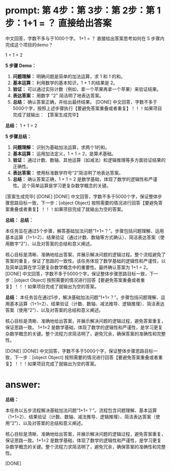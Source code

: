 # prompt: 第 4步：第 3步：第 2步：第 1步：1+1 = ？ 直接给出答案
中文回答，字数不多与于1000个字。
1+1 = ？ 直接给出答案思考如何在 5 步骤内完成这个项目的demo？

1 + 1 = 2

**5 步骤 Demo：**

1. **问题理解：** 明确问题是简单的加法运算，求 1 和 1 的和。
2. **基本运算：**  利用数学的基本知识，1 + 1 的结果是 2。
3. **验证：** 可以通过实际计数（例如，拿一个苹果再拿一个苹果）来验证结果。
4. **表达答案：** 用数字 "2" 简洁明了地表达答案。
5. **总结：**  确认答案正确，并给出最终结果。
[DONE]
中文回答，字数不多于5000个字，按照上述步骤执行【要避免答案重叠或者重复】！！！如果项目完成了就输出： 【答案生成完毕】

**总结：** 
1 + 1 = 2

**5 步骤总结：**

1. **问题理解：** 识别为基础加法运算，求两个1的和。
2. **基本运算：** 运用加法定义，1 + 1 = 2，是算术基础。
3. **验证：** 通过计数、数轴、其他运算（如减法）和逻辑推理等多方面验证结果的正确性。
4. **表达答案：** 使用标准数学符号“2”简洁明了地表达答案。
5. **总结：** 确认答案正确，1 + 1 = 2 是数学基础，体现了数学的逻辑性和严谨性。这个简单运算是学习更复杂数学概念的关键。

[答案生成完毕]
[DONE]
[DONE]
中文回答，字数不多于5000个字，保证整体步骤思路目标一致，下一步：[object Object]
按照需要的情况进行回答【要避免答案重叠或者重复】！！！如果项目完成了就输出为空的答案。

**总结：** 
**总结：**

本任务旨在通过5个步骤，解答基础加法问题“1+1=？”。步骤包括问题理解、运用基本运算（1+1=2）、结果验证（通过计数、数轴等方式确认）、简洁表达答案（使用数字“2”）、以及对答案的总结和意义阐述。

核心目标是清晰、准确地给出答案，并展示解决问题的逻辑过程。整个流程避免了答案的重复，保证了思路的一致性。该任务体现了数学基础的逻辑性和严谨性，以及简单运算在学习更复杂数学概念中的重要性。最终确认答案为 1+1 = 2。
[DONE]
中文回答，字数不多于5000个字，保证整体步骤思路目标一致，下一步：[object Object]
按照需要的情况进行回答【要避免答案重叠或者重复】！！！如果项目完成了就输出为空的答案。

**总结：** 
本任务旨在通过5步，解决基础加法问题“1+1=？”。步骤包括问题理解、运用基本运算（1+1=2）、结果验证（计数、数轴、减法推导、逻辑推理）、简洁表达答案（使用“2”）、以及对答案的总结和意义阐述。

核心目标是清晰、准确地给出答案，并展示解决问题的逻辑过程，避免答案重复，保证思路一致。 1+1=2 是数学基础，体现了数学的逻辑性和严谨性，是学习更复杂数学概念的关键。整个流程力求简洁明了，避免冗余，确保答案的准确性和完整性。

[DONE]
[DONE]
中文回答，字数不多于5000个字，保证整体步骤思路目标一致，下一步：[object Object]
按照需要的情况进行回答【要避免答案重叠或者重复】！！！如果项目完成了就输出为空的答案。

# answer: 
 **总结：**

本任务以五步流程解决基础加法问题“1+1=？”。流程包含问题理解、基本运算（1+1=2）、结果验证（计数、数轴、减法推导、逻辑推理）、简洁表达答案（使用“2”）、以及对答案的总结和意义阐述。

核心目标是清晰、准确地给出答案，并展示解决问题的逻辑过程，避免答案重复，保证思路一致。1+1=2 是数学基础，体现了数学的逻辑性和严谨性，是学习更复杂数学概念的关键。整个流程力求简洁明了，避免冗余，确保答案的准确性和完整性。

[DONE]

